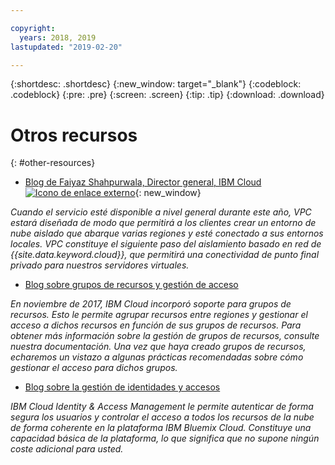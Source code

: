 ```yaml
---

copyright:
  years: 2018, 2019
lastupdated: "2019-02-20"

---
```


{:shortdesc: .shortdesc}
{:new_window: target="_blank"}
{:codeblock: .codeblock}
{:pre: .pre}
{:screen: .screen}
{:tip: .tip}
{:download: .download}

# Otros recursos
{: #other-resources}

* [Blog de Faiyaz Shahpurwala, Director general, IBM Cloud ![Icono de enlace externo](../../icons/launch-glyph.svg "Icono de enlace externo")](https://www.ibm.com/blogs/cloud-computing/2018/06/10/ibm-expands-cloud-global-availability-zone/){: new_window}

_Cuando el servicio esté disponible a nivel general durante este año, VPC estará diseñada de modo que permitirá a los clientes crear un entorno de nube aislado que abarque varias regiones y esté conectado a sus entornos locales. VPC constituye el siguiente paso del aislamiento basado en red de {{site.data.keyword.cloud}}, que permitirá una conectividad de punto final privado para nuestros servidores virtuales._

* [Blog sobre grupos de recursos y gestión de acceso](https://www.ibm.com/blogs/bluemix/2017/12/resource-groups-access-management/)

_En noviembre de 2017, IBM Cloud incorporó soporte para grupos de recursos. Esto le permite agrupar recursos entre regiones y gestionar el acceso a dichos recursos en función de sus grupos de recursos.  Para obtener más información sobre la gestión de grupos de recursos, consulte nuestra documentación. Una vez que haya creado grupos de recursos, echaremos un vistazo a algunas prácticas recomendadas sobre cómo gestionar el acceso para dichos grupos._

* [Blog sobre la gestión de identidades y accesos](https://www.ibm.com/blogs/bluemix/2017/05/introducing-identity-access-management/)

_IBM Cloud Identity & Access Management le permite autenticar de forma segura los usuarios y controlar el acceso a todos los recursos de la nube de forma coherente en la plataforma IBM Bluemix Cloud. Constituye una capacidad básica de la plataforma, lo que significa que no supone ningún coste adicional para usted._
